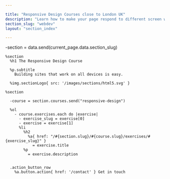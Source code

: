 ```yaml
---

title: "Responsive Design Courses close to London UK"
description: "Learn how to make your page respond to different screen widths"
section_slug: "webdev"
layout: "section_index"

---
```


-section = data.send(current_page.data.section_slug)

    %section
      %h1 The Responsive Design Course

      %p.subtitle
        Building sites that work on all devices is easy.

      %img.sectionLogo{ src: '/images/sections/html5.svg' }

    %section

      -course = section.courses.send("responsive-design")

      %ol
        - course.exercises.each do |exercise|
          - exercise_slug = exercise[0]
          - exercise = exercise[1]
          %li
            %h2
              %a{ href: "/#{section.slug}/#{course.slug}/exercises/#{exercise_slug}" }
                = exercise.title
            %p
              = exercise.description


      .action_button_row
        %a.button.action{ href: '/contact' } Get in touch
